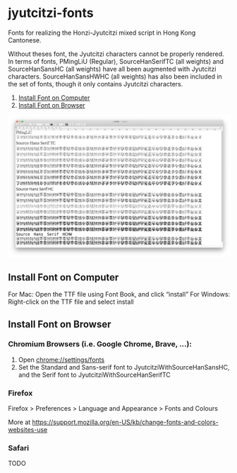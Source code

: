 # jyutcitzi-fonts
Fonts for realizing the Honzi-Jyutcitzi mixed script in Hong Kong Cantonese.

Without theses font, the Jyutcitzi characters cannot be properly rendered. In terms of fonts, PMingLiU (Regular), SourceHanSerifTC (all weights) and SourceHanSansHC (all weights) have all been augmented with Jyutcitzi characters. SourceHanSansHWHC (all weights) has also been included in the set of fonts, though it only contains Jyutcitzi characters.

1. [Install Font on Computer](#install-font-on-computer)  
2. [Install Font on Browser](#install-font-on-browser)  

![Fonts](https://github.com/jyutcitzi/jyutcitzi-fonts/blob/c0b4055c1072b2b98be0a43f04ce1b2973c3747a/images/fonts.png)

## Install Font on Computer
For Mac: Open the TTF file using Font Book, and click “install”
For Windows: Right-click on the TTF file and select install

## Install Font on Browser
### Chromium Browsers (i.e. Google Chrome, Brave, ...):
1. Open [chrome://settings/fonts](chrome://settings/fonts) 
3. Set the Standard and Sans-serif font to JyutcitziWithSourceHanSansHC, and the Serif font to JyutcitziWithSourceHanSerifTC

### Firefox
Firefox > Preferences > Language and Appearance > Fonts and Colours

More at https://support.mozilla.org/en-US/kb/change-fonts-and-colors-websites-use

### Safari
TODO
